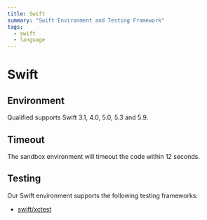 ```yaml
---
title: Swift
summary: "Swift Environment and Testing Framework"
tags:
  - swift
  - language
---
```


# Swift

## Environment

Qualified supports Swift 3.1, 4.0, 5.0, 5.3 and 5.9.

## Timeout

The sandbox environment will timeout the code within 12 seconds.

## Testing

Our Swift environment supports the following testing frameworks:

- [swift/xctest](/reference/languages/swift/xctest)
